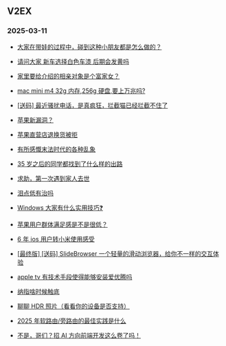 ## V2EX 
### 2025-03-11

+ [大家在带娃的过程中，碰到这种小朋友都是怎么做的？](https://www.v2ex.com/t/1117126)

+ [请问大家 新车选择白色车漆 后期会发黄吗](https://www.v2ex.com/t/1117141)

+ [家里要给介绍的相亲对象是个富家女？](https://www.v2ex.com/t/1117164)

+ [mac mini m4 32g 内存,256g 硬盘,要上万兆吗?](https://www.v2ex.com/t/1117170)

+ [[送码] 最近骚扰电话，是真疯狂，拦截猫已经拦截不住了](https://www.v2ex.com/t/1117262)

+ [苹果新漏洞？](https://www.v2ex.com/t/1117175)

+ [苹果直营店退换货被拒](https://www.v2ex.com/t/1117299)

+ [有所感慨末法时代的各种乱象](https://www.v2ex.com/t/1117254)

+ [35 岁之后的同学都找到了什么样的出路](https://www.v2ex.com/t/1117247)

+ [求助，第一次遇到家人去世](https://www.v2ex.com/t/1117397)

+ [泪点低有治吗](https://www.v2ex.com/t/1117416)

+ [Windows 大家有什么实用技巧❓](https://www.v2ex.com/t/1117268)

+ [苹果用户群体满足感是不是很低？](https://www.v2ex.com/t/1117467)

+ [6 年 ios 用户转小米使用感受](https://www.v2ex.com/t/1117466)

+ [[最终版] [送码] SlideBrowser 一个轻量的滑动浏览器，给你不一样的交互体验](https://www.v2ex.com/t/1117474)

+ [apple tv 有技术手段使得能够安装爱优腾吗](https://www.v2ex.com/t/1117372)

+ [纳指啥时候触底](https://www.v2ex.com/t/1117443)

+ [聊聊 HDR 照片（看看你的设备是否支持）](https://www.v2ex.com/t/1117431)

+ [2025 年软路由/旁路由的最佳实践是什么](https://www.v2ex.com/t/1117554)

+ [不是，哥们？招 AI 方向前端开发这么卷了吗！](https://www.v2ex.com/t/1117507)

